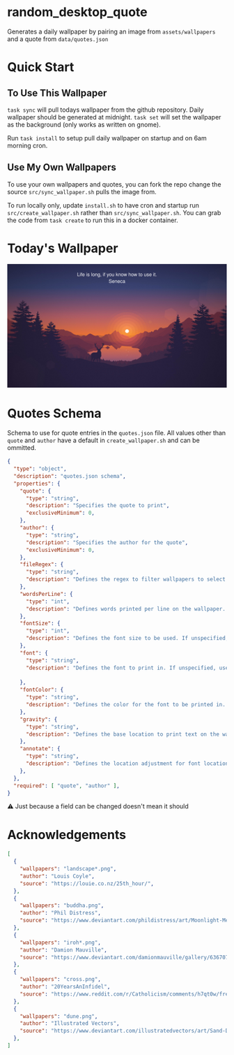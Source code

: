 # random_desktop_quote

Generates a daily wallpaper by pairing an image from `assets/wallpapers` and a quote from `data/quotes.json`

# Quick Start

## To Use This Wallpaper

`task sync` will pull todays wallpaper from the github repository. Daily wallpaper should be generated at midnight. `task set` will set the wallpaper as the background (only works as written on gnome).

Run `task install` to setup pull daily wallpaper on startup and on 6am morning cron.

## Use My Own Wallpapers

To use your own wallpapers and quotes, you can fork the repo change the source `src/sync_wallpaper.sh` pulls the image from.

To run locally only, update `install.sh` to have cron and startup run `src/create_wallpaper.sh` rather than `src/sync_wallpaper.sh`. You can grab the code from `task create` to run this in a docker container.

# Today's Wallpaper

![Todays Wallpaper](assets/wallpaper.png)

# Quotes Schema

Schema to use for quote entries in the `quotes.json` file. All values other than `quote` and `author` have a default in `create_wallpaper.sh` and can be ommitted.

```json
{
  "type": "object",
  "description": "quotes.json schema",
  "properties": {
    "quote": {
      "type": "string",
      "description": "Specifies the quote to print",
      "exclusiveMinimum": 0,
    },
    "author": {
      "type": "string",
      "description": "Specifies the author for the quote",
      "exclusiveMinimum": 0,
    },
    "fileRegex": {
      "type": "string",
      "description": "Defines the regex to filter wallpapers to select from. If unspecified, selects from all",
    },
    "wordsPerLine": {
      "type": "int",
      "description": "Defines words printed per line on the wallpaper. If unspecified, uses default",
    },
    "fontSize": {
      "type": "int",
      "description": "Defines the font size to be used. If unspecified, uses default. See https://imagemagick.org/script/command-line-options.php#pointsize",
    },
    "font": {
      "type": "string",
      "description": "Defines the font to print in. If unspecified, uses default. See https://imagemagick.org/script/command-line-options.php#font",
      
    },
    "fontColor": {
      "type": "string",
      "description": "Defines the color for the font to be printed in. If unspecified, uses default. See https://imagemagick.org/script/command-line-options.php#fill",
    },
    "gravity": {
      "type": "string",
      "description": "Defines the base location to print text on the wallpaper. If unspecified, uses default (North). See https://imagemagick.org/script/command-line-options.php#gravity",
    },
    "annotate": {
      "type": "string",
      "description": "Defines the location adjustment for font location to be printed. If unspecified, uses default. See https://imagemagick.org/script/command-line-options.php#annotate",
    },
  },
  "required": [ "quote", "author" ],
}
```

:warning:  Just because a field can be changed doesn't mean it should

# Acknowledgements

```json
[
  {
    "wallpapers": "landscape*.png",
    "author": "Louis Coyle",
    "source": "https://louie.co.nz/25th_hour/",
  },
  {
    "wallpapers": "buddha.png",
    "author": "Phil Distress",
    "source": "https://www.deviantart.com/phildistress/art/Moonlight-Meditation-811660312",
  },
  {
    "wallpapers": "iroh*.png",
    "author": "Damion Mauville",
    "source": "https://www.deviantart.com/damionmauville/gallery/63670706/avatar-wallpapers",
  },
  {
    "wallpapers": "cross.png",
    "author": "20YearsAnInfidel",
    "source": "https://www.reddit.com/r/Catholicism/comments/h7qt0w/free_friday_i_made_this_minimalist_st_francis/"
  },
  {
    "wallpapers": "dune.png",
    "author": "Illustrated Vectors",
    "source": "https://www.deviantart.com/illustratedvectors/art/Sand-Dune-Mojave-899873021",
  },
]
```

